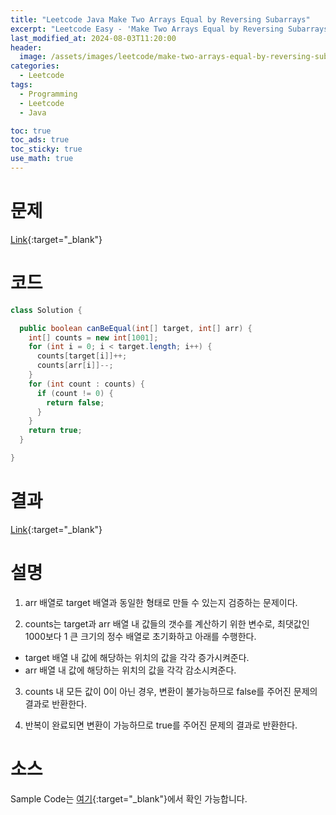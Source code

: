 ```yaml
---
title: "Leetcode Java Make Two Arrays Equal by Reversing Subarrays"
excerpt: "Leetcode Easy - 'Make Two Arrays Equal by Reversing Subarrays' 문제 Java 풀이"
last_modified_at: 2024-08-03T11:20:00
header:
  image: /assets/images/leetcode/make-two-arrays-equal-by-reversing-subarrays.png
categories:
  - Leetcode
tags:
  - Programming
  - Leetcode
  - Java

toc: true
toc_ads: true
toc_sticky: true
use_math: true
---
```

# 문제
[Link](https://leetcode.com/problems/make-two-arrays-equal-by-reversing-subarrays/){:target="_blank"}

# 코드
```java
class Solution {

  public boolean canBeEqual(int[] target, int[] arr) {
    int[] counts = new int[1001];
    for (int i = 0; i < target.length; i++) {
      counts[target[i]]++;
      counts[arr[i]]--;
    }
    for (int count : counts) {
      if (count != 0) {
        return false;
      }
    }
    return true;
  }

}
```

# 결과
[Link](https://leetcode.com/problems/make-two-arrays-equal-by-reversing-subarrays/submissions/1342432909/){:target="_blank"}

# 설명
1. arr 배열로 target 배열과 동일한 형태로 만들 수 있는지 검증하는 문제이다.

2. counts는 target과 arr 배열 내 값들의 갯수를 계산하기 위한 변수로, 최댓값인 1000보다 1 큰 크기의 정수 배열로 초기화하고 아래를 수행한다.
- target 배열 내 값에 해당하는 위치의 값을 각각 증가시켜준다.
- arr 배열 내 값에 해당하는 위치의 값을 각각 감소시켜준다.

3. counts 내 모든 값이 0이 아닌 경우, 변환이 불가능하므로 false를 주어진 문제의 결과로 반환한다.

4. 반복이 완료되면 변환이 가능하므로 true를 주어진 문제의 결과로 반환한다.

# 소스
Sample Code는 [여기](https://github.com/GracefulSoul/leetcode/blob/master/src/main/java/gracefulsoul/problems/MakeTwoArraysEqualByReversingSubarrays.java){:target="_blank"}에서 확인 가능합니다.
